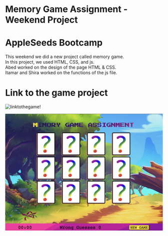 # Memory Game Assignment - Weekend Project
# AppleSeeds Bootcamp

This weekend we did a new project called memory game.\
In this project, we used HTML, CSS, and js.\
Abed worked on the design of the page HTML & CSS.\
Itamar and Shira worked on the functions of the js file.

# Link to the game project 
![linktothegame!](memory-game-assignment.netlify.app/)


![image!](./imgs/imgforthegame.png)
